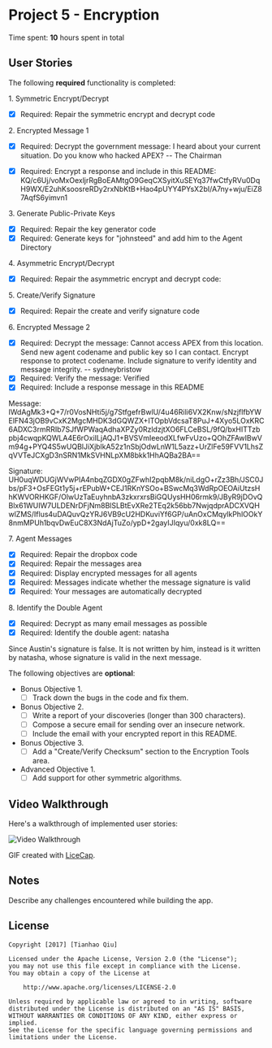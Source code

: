 # Project 5 - Encryption

Time spent: **10** hours spent in total

## User Stories

The following **required** functionality is completed:

1\. Symmetric Encrypt/Decrypt
  * [x]  Required: Repair the symmetric encrypt and decrypt code

2\. Encrypted Message 1
  * [x]  Required: Decrypt the government message: I heard about your current situation. Do you know who hacked APEX? -- The Chairman
  
  * [x]  Required: Encrypt a response and include in this README:
  KQ/c6Uj/voMxOexljrRgBoEAMtgO9GeqCXSyitXuSEYq37fwCtfyRVu0DqH9WX/E2uhKsoosreRDy2rxNbKtB+Hao4pUYY4PYsX2bI/A7ny+wju/EiZ87AqfS6yimvn1
  

3\. Generate Public-Private Keys
  * [x]  Required: Repair the key generator code
  * [x]  Required: Generate keys for "johnsteed" and add him to the Agent Directory

4\. Asymmetric Encrypt/Decrypt
  * [x]  Required: Repair the asymmetric encrypt and decrypt code:

5\. Create/Verify Signature
  * [x]  Required: Repair the create and verify signature code
  
6\. Encrypted Message 2
  * [x]  Required: Decrypt the message: Cannot access APEX from this location. Send new agent codename and public key so I can contact. Encrypt response to protect codename. Include signature to verify identity and message integrity. -- sydneybristow
  * [x]  Required: Verify the message: Verified
  * [x]  Required: Include a response message in this README

Message:
IWdAgMk3+Q+7/r0VosNHti5j/g7StfgefrBwlU/4u46Rili6VX2Knw/sNzjflfbYWElFN43jOB9vCxK2MgcMHDK3dGQWZX+ITOpbVdcsaT8PuJ+4Xyo5LOxKRC6ADXC3rmRRIb7SJfWPWaqAdhaXPZy0RzldzjtXO6FLCeBSL/9fQ/bxHITTzbpbj4cwqpKQWLA4E6rOxiILjAQJ1+BVSVmIeeodXLfwFvUzo+QOhZFAwIBwVm94g+PYQ4S5wUQBlJiXjblkA52z1nSbjOdwLnW1L5azz+UrZlFe59FVV1LhsZqVVTeJCXgD3nSRN1MkSVHNLpXM8bkk1HhAQBa2BA==

Signature:
UH0uqWDUGjWVwPlA4nbqZGDX0gZFwhI2pqbM8k/niLdgO+rZz3Bh/JSC0Jbs/pF3+OsFEGt1y5j+rEPubW+CEJ1RKnYSOo+BSwcMq3WdRpOEOAiUtzsHhKWVORHKGF/OlwUzTaEuyhnbA3zkxrxrsBiGQUysHH06rmk9/JByR9jDOvQBlx61WUIW7ULDENrDFjNm8BlSLBtEvXRe2TEq2k56bb7NwjqdprADCXVQHwlZMS/Iflus4uDAQuvQzYRJ6VB9cU2HDKuviYf6GP/uAnOxCMqylkPhlOOkY8nmMPUh1bqvDwEuC8X3NdAjTuZo/ypD+2gayIJIqyu/0xk8LQ== 

7\. Agent Messages
  * [x]  Required: Repair the dropbox code
  * [x]  Required: Repair the messages area
  * [x]  Required: Display encrypted messages for all agents
  * [x]  Required: Messages indicate whether the message signature is valid
  * [x]  Required: Your messages are automatically decrypted

8\. Identify the Double Agent
  * [x]  Required: Decrypt as many email messages as possible
  * [x]  Required: Identify the double agent: natasha
  
Since Austin's signature is false. It is not written by him, instead is it written by natasha, whose signature is valid in the next message.
  
The following objectives are **optional**:

* Bonus Objective 1\.
  * [ ]  Track down the bugs in the code and fix them.

* Bonus Objective 2\.
  * [ ]  Write a report of your discoveries (longer than 300 characters).
  * [ ]  Compose a secure email for sending over an insecure network.
  * [ ]  Include the email with your encrypted report in this README.

* Bonus Objective 3\.
  * [ ]  Add a "Create/Verify Checksum" section to the Encryption Tools area.

* Advanced Objective 1\.
  * [ ]  Add support for other symmetric algorithms.

## Video Walkthrough

Here's a walkthrough of implemented user stories:

<img src='http://i.imgur.com/link/to/your/gif/file.gif' title='Video Walkthrough' width='' alt='Video Walkthrough' />

GIF created with [LiceCap](http://www.cockos.com/licecap/).

## Notes

Describe any challenges encountered while building the app.

## License

    Copyright [2017] [Tianhao Qiu]

    Licensed under the Apache License, Version 2.0 (the "License");
    you may not use this file except in compliance with the License.
    You may obtain a copy of the License at

        http://www.apache.org/licenses/LICENSE-2.0

    Unless required by applicable law or agreed to in writing, software
    distributed under the License is distributed on an "AS IS" BASIS,
    WITHOUT WARRANTIES OR CONDITIONS OF ANY KIND, either express or implied.
    See the License for the specific language governing permissions and
    limitations under the License.
